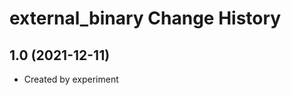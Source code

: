 external_binary Change History
====================

1.0 (2021-12-11)
----------------
* Created by experiment
